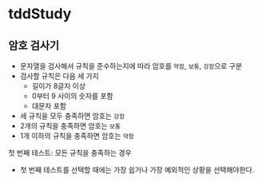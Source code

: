 # tddStudy


## 암호 검사기



- 문자열을 검사해서 규칙을 준수하는지에 따라 암호를 `약함`, `보통`, `강함`으로 구분
- 검사할 규칙은 다음 세 가지
  - 길이가 8글자 이상
  - 0부터 9 사이의 숫자를 포함
  - 대문자 포함
- 세 규칙을 모두 충족하면 암호는 `강함`
- 2개의 규칙을 충족하면 암호는 `보통`
- 1개 이하의 규칙을 충족하면 암호는 `약함`



첫 번째 테스트: 모든 규칙을 충족하는 경우

- 첫 번째 테스트를 선택할 때에는 가장 쉽거나 가장 예외적인 상황을 선택해야한다.
